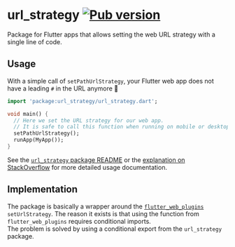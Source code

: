 # url_strategy [![Pub version](https://img.shields.io/pub/v/url_strategy.svg)](https://pub.dev/packages/url_strategy)

Package for Flutter apps that allows setting the web URL strategy with a single line of code.

## Usage

With a simple call of `setPathUrlStrategy`, your Flutter web app does not have a leading `#`
in the URL anymore 🚀

```dart
import 'package:url_strategy/url_strategy.dart';

void main() {
  // Here we set the URL strategy for our web app.
  // It is safe to call this function when running on mobile or desktop as well.
  setPathUrlStrategy();
  runApp(MyApp());
}
```

See the [`url_strategy` package README](https://github.com/simpleclub/url_strategy/tree/master/url_strategy)
or the [explanation on StackOverflow](https://stackoverflow.com/a/65709246/6509751) for more detailed usage documentation.

## Implementation

The package is basically a wrapper around the [`flutter_web_plugins`](https://github.com/flutter/flutter/tree/master/packages/flutter_web_plugins)
`setUrlStrategy`. The reason it exists is that using the function from `flutter_web_plugins`
requires conditional imports.  
The problem is solved by using a conditional export from the `url_strategy` package.
